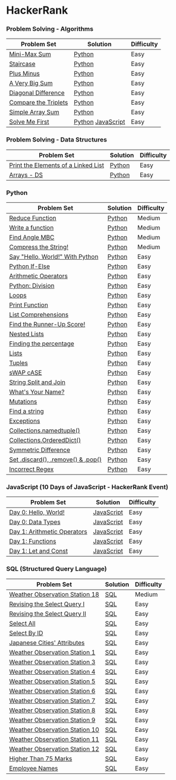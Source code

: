 # HackerRank 

### Problem Solving - Algorithms
| Problem Set | Solution | Difficulty |
| ------------- | ------------- | ------------- |
| [Mini-Max Sum](https://www.hackerrank.com/challenges/mini-max-sum/problem) | [Python](https://github.com/gianmillare/HackerRank/blob/master/problem_solving_algorithms/easy/mini_max_sum.py) | Easy |
| [Staircase](https://www.hackerrank.com/challenges/staircase/problem) | [Python](https://github.com/gianmillare/HackerRank/blob/master/problem_solving_algorithms/easy/staircase.py) | Easy |
| [Plus Minus](https://www.hackerrank.com/challenges/plus-minus/problem) | [Python](https://github.com/gianmillare/HackerRank/blob/master/problem_solving_algorithms/easy/plus_minus.py) | Easy |
| [A Very Big Sum](https://www.hackerrank.com/challenges/a-very-big-sum/problem) | [Python](https://github.com/gianmillare/HackerRank/blob/master/problem_solving_algorithms/easy/a_very_big_sum.py) | Easy |
| [Diagonal Difference](https://www.hackerrank.com/challenges/diagonal-difference/problem) | [Python](https://github.com/gianmillare/HackerRank/blob/master/problem_solving_algorithms/easy/diagonal_difference.py) | Easy |
| [Compare the Triplets](https://www.hackerrank.com/challenges/compare-the-triplets/problem) | [Python](https://github.com/gianmillare/HackerRank/blob/master/problem_solving_algorithms/easy/compare_the_triplets.py) | Easy |
| [Simple Array Sum](https://www.hackerrank.com/challenges/simple-array-sum/problem) | [Python](https://github.com/gianmillare/HackerRank/blob/master/problem_solving_algorithms/easy/simple_array_sum.py) | Easy |
| [Solve Me First](https://www.hackerrank.com/challenges/solve-me-first/problem) | [Python](https://github.com/gianmillare/HackerRank/blob/master/problem_solving_algorithms/easy/solve_me_first.py) [JavaScript](https://github.com/gianmillare/HackerRank/blob/master/problem_solving_algorithms/easy/solve_me_first.js)| Easy |

### Problem Solving - Data Structures
| Problem Set | Solution | Difficulty |
| ------------- | ------------- | ------------- |
| [Print the Elements of a Linked List](https://www.hackerrank.com/challenges/print-the-elements-of-a-linked-list/problem) | [Python](https://github.com/gianmillare/HackerRank/blob/master/problem_solving_data_structures/easy/print_the_elements_of_a_linked_list.py) | Easy |
| [Arrays - DS](https://www.hackerrank.com/challenges/arrays-ds/problem) | [Python](https://github.com/gianmillare/HackerRank/blob/master/problem_solving_data_structures/easy/arrays_ds.py) | Easy |

### Python
| Problem Set | Solution | Difficulty |
| ------------- | ------------- | ------------- |
| [Reduce Function](https://www.hackerrank.com/challenges/reduce-function/problem) | [Python](https://github.com/gianmillare/HackerRank/blob/master/python/medium/reduce_function.py) | Medium |
| [Write a function](https://www.hackerrank.com/challenges/write-a-function/problem)  | [Python](https://github.com/gianmillare/HackerRank/blob/master/python/medium/write_a_function.py)  | Medium |
| [Find Angle MBC](https://www.hackerrank.com/challenges/find-angle/problem)  | [Python](https://github.com/gianmillare/HackerRank/blob/master/python/medium/find_angle_mbc.py)  | Medium |
| [Compress the String!](https://www.hackerrank.com/challenges/compress-the-string/problem) | [Python](https://github.com/gianmillare/HackerRank/blob/master/python/medium/compress_the_string.py) | Medium |
| [Say "Hello, World!" With Python](https://www.hackerrank.com/challenges/py-hello-world/problem) | [Python](https://github.com/gianmillare/HackerRank/blob/master/python/easy/say_hello_world_with_python.py) | Easy |
| [Python If-Else](https://www.hackerrank.com/challenges/py-if-else/problem) | [Python](https://github.com/gianmillare/HackerRank/blob/master/python/easy/python_if_else.py) | Easy |
| [Arithmetic Operators](https://www.hackerrank.com/challenges/python-arithmetic-operators/problem) | [Python](https://github.com/gianmillare/HackerRank/blob/master/python/easy/arithmetic_operators.py) | Easy |
| [Python: Division](https://www.hackerrank.com/challenges/python-division/problem) | [Python](https://github.com/gianmillare/HackerRank/blob/master/python/easy/python_division.py) | Easy |
| [Loops](https://www.hackerrank.com/challenges/python-loops/problem) | [Python](https://github.com/gianmillare/HackerRank/blob/master/python/easy/loops.py) | Easy |
| [Print Function](https://www.hackerrank.com/challenges/python-print/problem) | [Python](https://github.com/gianmillare/HackerRank/blob/master/python/easy/print_a_function.py) | Easy |
| [List Comprehensions](https://www.hackerrank.com/challenges/list-comprehensions/problem) | [Python](https://github.com/gianmillare/HackerRank/blob/master/python/easy/list_comprehension.py) | Easy |
| [Find the Runner-Up Score!](https://www.hackerrank.com/challenges/find-second-maximum-number-in-a-list/problem) | [Python](https://github.com/gianmillare/HackerRank/blob/master/python/easy/find_the_runner_up_score.py) | Easy |
| [Nested Lists](https://www.hackerrank.com/challenges/nested-list/problem) | [Python](https://github.com/gianmillare/HackerRank/blob/master/python/easy/nested_list.py) | Easy |
| [Finding the percentage](https://www.hackerrank.com/challenges/finding-the-percentage/problem) | [Python](https://github.com/gianmillare/HackerRank/blob/master/python/easy/finding_the_percentage.py) | Easy |
| [Lists](https://www.hackerrank.com/challenges/python-lists/problem) | [Python](https://github.com/gianmillare/HackerRank/blob/master/python/easy/lists.py) | Easy |
| [Tuples](https://www.hackerrank.com/challenges/python-tuples/problem) | [Python](https://github.com/gianmillare/HackerRank/blob/master/python/easy/tuples.py) | Easy |
| [sWAP cASE](https://www.hackerrank.com/challenges/swap-case/problem) | [Python](https://github.com/gianmillare/HackerRank/blob/master/python/easy/swap_case.py) | Easy |
| [String Split and Join](https://www.hackerrank.com/challenges/python-string-split-and-join/problem) | [Python](https://github.com/gianmillare/HackerRank/blob/master/python/easy/string_split_and_join.py) | Easy |
| [What's Your Name?](https://www.hackerrank.com/challenges/whats-your-name/problem) | [Python](https://github.com/gianmillare/HackerRank/blob/master/python/easy/whats_your_name.py) | Easy |
| [Mutations](https://www.hackerrank.com/challenges/python-mutations/problem) | [Python](https://github.com/gianmillare/HackerRank/blob/master/python/easy/mutations.py) | Easy |
| [Find a string](https://www.hackerrank.com/challenges/find-a-string/problem) | [Python](https://github.com/gianmillare/HackerRank/blob/master/python/easy/find_a_string.py) | Easy |
| [Exceptions](https://www.hackerrank.com/challenges/exceptions/problem) | [Python](https://github.com/gianmillare/HackerRank/blob/master/python/easy/exceptions.py) | Easy |
| [Collections.namedtuple()](https://www.hackerrank.com/challenges/py-collections-namedtuple/problem) | [Python](https://github.com/gianmillare/HackerRank/blob/master/python/easy/collections_namedtuple.py) | Easy |
| [Collections.OrderedDict()](https://www.hackerrank.com/challenges/py-collections-ordereddict/problem) | [Python](https://github.com/gianmillare/HackerRank/blob/master/python/easy/collections_ordereddict.py) | Easy |
| [Symmetric Difference](https://www.hackerrank.com/challenges/symmetric-difference/problem) | [Python](https://github.com/gianmillare/HackerRank/blob/master/python/easy/symmetric_difference.py) | Easy |
| [Set .discard(), .remove() & .pop()](https://www.hackerrank.com/challenges/py-set-discard-remove-pop/problem) | [Python](https://github.com/gianmillare/HackerRank/blob/master/python/easy/set_discard_remove_pop.py) | Easy |
| [Incorrect Regex](https://www.hackerrank.com/challenges/incorrect-regex/problem) | [Python](https://github.com/gianmillare/HackerRank/blob/master/python/easy/incorrect_regex.py) | Easy |

### JavaScript (10 Days of JavaScript - HackerRank Event)
| Problem Set | Solution | Difficulty |
| ------------- | ------------- | ------------- |
| [Day 0: Hello, World!](https://www.hackerrank.com/challenges/js10-hello-world/problem) | [JavaScript](https://github.com/gianmillare/HackerRank/blob/master/javascript/10_days_of_javascript/day_0/hello_world.js) | Easy |
| [Day 0: Data Types](https://www.hackerrank.com/challenges/js10-data-types/problem) | [JavaScript](https://github.com/gianmillare/HackerRank/blob/master/javascript/10_days_of_javascript/day_0/data_types.js) | Easy |
| [Day 1: Arithmetic Operators](https://www.hackerrank.com/challenges/js10-arithmetic-operators/problem) | [JavaScript](https://github.com/gianmillare/HackerRank/blob/master/javascript/10_days_of_javascript/day_1/arithmetic_operators.js) | Easy |
| [Day 1: Functions](https://www.hackerrank.com/challenges/js10-function/problem) | [JavaScript](https://github.com/gianmillare/HackerRank/blob/master/javascript/10_days_of_javascript/day_1/functions.js) | Easy |
| [Day 1: Let and Const](https://www.hackerrank.com/challenges/js10-let-and-const/problem) | [JavaScript](https://github.com/gianmillare/HackerRank/blob/master/javascript/10_days_of_javascript/day_1/let_and_const.js) | Easy |

### SQL (Structured Query Language)
| Problem Set | Solution | Difficulty |
| ------------- | ------------- | ------------- |
| [Weather Observation Station 18](https://www.hackerrank.com/challenges/weather-observation-station-18/problem) | [SQL](https://github.com/gianmillare/HackerRank/blob/master/sql/medium/weather_observation_station_18.sql) | Medium |
| [Revising the Select Query I](https://www.hackerrank.com/challenges/revising-the-select-query/problem) | [SQL](https://github.com/gianmillare/HackerRank/blob/master/sql/easy/revising_the_select_query_1.sql) | Easy |
| [Revising the Select Query II](https://www.hackerrank.com/challenges/revising-the-select-query-2/problem) | [SQL](https://github.com/gianmillare/HackerRank/blob/master/sql/easy/revising_the_select_query_2.sql) | Easy |
| [Select All](https://www.hackerrank.com/challenges/select-all-sql/problem) | [SQL](https://github.com/gianmillare/HackerRank/blob/master/sql/easy/select_all.sql) | Easy |
| [Select By ID](https://www.hackerrank.com/challenges/select-by-id/problem) | [SQL](https://github.com/gianmillare/HackerRank/blob/master/sql/easy/select_by_id.sql) | Easy |
| [Japanese Cities' Attributes](https://www.hackerrank.com/challenges/japanese-cities-attributes/problem) | [SQL](https://github.com/gianmillare/HackerRank/blob/master/sql/easy/japanese_cities_attributes.sql) | Easy |
| [Weather Observation Station 1](https://www.hackerrank.com/challenges/weather-observation-station-1/problem) | [SQL](https://github.com/gianmillare/HackerRank/blob/master/sql/easy/weather_observation_station_1.sql) | Easy |
| [Weather Observation Station 3](https://www.hackerrank.com/challenges/weather-observation-station-3/problem) | [SQL](https://github.com/gianmillare/HackerRank/blob/master/sql/easy/weather_observation_station_3.sql) | Easy |
| [Weather Observation Station 4](https://www.hackerrank.com/challenges/weather-observation-station-4/problem) | [SQL](https://github.com/gianmillare/HackerRank/blob/master/sql/easy/weather_observation_station_4.sql) | Easy |
| [Weather Observation Station 5](https://www.hackerrank.com/challenges/weather-observation-station-5/problem) | [SQL](https://github.com/gianmillare/HackerRank/blob/master/sql/easy/weather_observation_station_5.sql) | Easy |
| [Weather Observation Station 6](https://www.hackerrank.com/challenges/weather-observation-station-6/problem) | [SQL](https://github.com/gianmillare/HackerRank/blob/master/sql/easy/weather_observation_station_6.sql) | Easy |
| [Weather Observation Station 7](https://www.hackerrank.com/challenges/weather-observation-station-7/problem) | [SQL](https://github.com/gianmillare/HackerRank/blob/master/sql/easy/weather_observation_station_7.sql) | Easy |
| [Weather Observation Station 8](https://www.hackerrank.com/challenges/weather-observation-station-8/problem) | [SQL](https://github.com/gianmillare/HackerRank/blob/master/sql/easy/weather_observation_station_8.sql) | Easy |
| [Weather Observation Station 9](https://www.hackerrank.com/challenges/weather-observation-station-9/problem) | [SQL](https://github.com/gianmillare/HackerRank/blob/master/sql/easy/weather_observation_station_9.sql) | Easy |
| [Weather Observation Station 10](https://www.hackerrank.com/challenges/weather-observation-station-10/problem) | [SQL](https://github.com/gianmillare/HackerRank/blob/master/sql/easy/weather_observation_station_10.sql) | Easy |
| [Weather Observation Station 11](https://www.hackerrank.com/challenges/weather-observation-station-11/problem) | [SQL](https://github.com/gianmillare/HackerRank/blob/master/sql/easy/weather_observation_station_11.sql) | Easy |
| [Weather Observation Station 12](https://www.hackerrank.com/challenges/weather-observation-station-12/problem) | [SQL](https://github.com/gianmillare/HackerRank/blob/master/sql/easy/weather_observation_station_12.sql) | Easy |
| [Higher Than 75 Marks](https://www.hackerrank.com/challenges/more-than-75-marks/problem) | [SQL](https://github.com/gianmillare/HackerRank/blob/master/sql/easy/higher_than_75_marks.sql) | Easy |
| [Employee Names](https://www.hackerrank.com/challenges/name-of-employees/problem) | [SQL](https://github.com/gianmillare/HackerRank/blob/master/sql/easy/employee_names.sql) | Easy |
